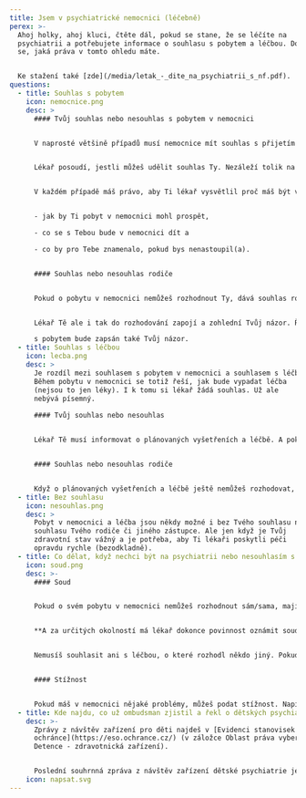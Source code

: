 ```yaml
---
title: Jsem v psychiatrické nemocnici (léčebně)
perex: >-
  Ahoj holky, ahoj kluci, čtěte dál, pokud se stane, že se léčíte na
  psychiatrii a potřebujete informace o souhlasu s pobytem a léčbou. Dozvíte
  se, jaká práva v tomto ohledu máte.


  Ke stažení také [zde](/media/letak_-_dite_na_psychiatrii_s_nf.pdf).
questions:
  - title: Souhlas s pobytem
    icon: nemocnice.png
    desc: >
      #### Tvůj souhlas nebo nesouhlas s pobytem v nemocnici


      V naprosté většině případů musí nemocnice mít souhlas s přijetím pacienta. Souhlas se dává lékaři a sepisuje se před nástupem.


      Lékař posoudí, jestli můžeš udělit souhlas Ty. Nezáleží tolik na Tvém věku, ale na tom, jestli jsi schopný(á) se vyjádřit, porozumět a zhodnotit důsledky svého rozhodnutí. Pokud toto rozhodnutí udělat můžeš, lékař se jím bude řídit. Na souhlasu s pobytem v nemocnici bude Tvůj podpis.


      V každém případě máš právo, aby Ti lékař vysvětlil proč máš být v nemocnici,


      - jak by Ti pobyt v nemocnici mohl prospět,

      - co se s Tebou bude v nemocnici dít a

      - co by pro Tebe znamenalo, pokud bys nenastoupil(a).


      #### Souhlas nebo nesouhlas rodiče


      Pokud o pobytu v nemocnici nemůžeš rozhodnout Ty, dává souhlas rodič (nebo jiný zástupce, třeba i ředitel dětského domova).


      Lékař Tě ale i tak do rozhodování zapojí a zohlední Tvůj názor. Řekne Ti dopředu informace o Tvém zdravotním stavu a potřebnosti Tvého pobytu. V souhlasu

      s pobytem bude zapsán také Tvůj názor.
  - title: Souhlas s léčbou
    icon: lecba.png
    desc: >
      Je rozdíl mezi souhlasem s pobytem v nemocnici a souhlasem s léčbou.
      Během pobytu v nemocnici se totiž řeší, jak bude vypadat léčba
      (nejsou to jen léky). I k tomu si lékař žádá souhlas. Už ale
      nebývá písemný.
        
      #### Tvůj souhlas nebo nesouhlas


      Lékař Tě musí informovat o plánovaných vyšetřeních a léčbě. A pokud jsi schopný(á) tomuto porozumět, vyjádřit se a zhodnotit důsledky svého rozhodnutí, dáváš souhlas nebo nesouhlas Ty.


      #### Souhlas nebo nesouhlas rodiče


      Když o plánovaných vyšetřeních a léčbě ještě nemůžeš rozhodovat, dává souhlas rodič (nebo jiný zástupce). Lékař Ti opět musí vše vysvětlit a zajímat se o Tvůj názor.
  - title: Bez souhlasu
    icon: nesouhlas.png
    desc: >
      Pobyt v nemocnici a léčba jsou někdy možné i bez Tvého souhlasu nebo
      souhlasu Tvého rodiče či jiného zástupce. Ale jen když je Tvůj
      zdravotní stav vážný a je potřeba, aby Ti lékaři poskytli péči
      opravdu rychle (bezodkladně).
  - title: Co dělat, když nechci být na psychiatrii nebo nesouhlasím s léčbou?
    icon: soud.png
    desc: >-
      #### Soud


      Pokud o svém pobytu v nemocnici nemůžeš rozhodnout sám/sama, mají právo rozhodnout rodiče a někdy i lékař. I tak ale musí naslouchat tvému názoru, proto je důležité jim sdělit konkrétní důvody, proč si pobyt v nemocnici nepřeješ. V situaci, kdy s pobytem jasně a vytrvale nesouhlasíš, může jejich rozhodnutí zkontrolovat soud. Můžeš se na něj sám/sama obrátit. Jak v takovém případě postupovat, Ti vysvětlí lékař. A měl by ti s tím také pomoci.


      **A za určitých okolností má lékař dokonce povinnost oznámit soudu Tvůj vážný nesouhlas s pobytem** (záleží na Tvém věku a vyspělosti).


      Nemusíš souhlasit ani s léčbou, o které rozhodl někdo jiný. Pokud Ti už bylo 14 let a máš vážné výhrady, můžeš se obrátit na soud. Lékař nebo třeba sociální pracovník v nemocnici Ti v tom může pomoci. Jen v této situaci zákon stanoví přesnou věkovou hranici, tedy od 14 let. Ve všech ostatních situacích se souhlas nebo nesouhlas posuzuje podle rozumové a volní vyspělosti přiměřené věku.


      #### Stížnost


      Pokud máš v nemocnici nějaké problémy, můžeš podat stížnost. Napiš nebo řekni lékaři, primáři nebo řediteli nemocnice.
  - title: Kde najdu, co už ombudsman zjistil a řekl o dětských psychiatriích?
    desc: >-
      Zprávy z návštěv zařízení pro děti najdeš v [Evidenci stanovisek
      ochránce](https://eso.ochrance.cz/) (v záložce Oblast práva vyber 807
      Detence - zdravotnická zařízení). 


      Poslední souhrnná zpráva z návštěv zařízení dětské psychiatrie je k dispozici [zde](https://www.ochrance.cz/uploads-import/ESO/Brozura%20detska%20psychiatrie%2008-22%20online.pdf). Jsou v ní mimo jiné popsány problémy, na které ombudsman narazil během systematických návštěv zařízení, ale také doporučení, jejichž přijetí by napomohlo ke zlepšení psychiatrické péče o dětské pacienty.
    icon: napsat.svg
---
```

